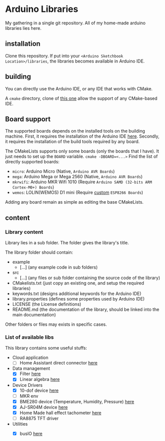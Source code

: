 # Arduino Libraries

My gathering in a single git repository. All of my home-made arduino libraries lies here.

## installation

Clone this repository. 
If put into your `<Arduino Sketchbook Location>/libraries`, the libraries becomes available in Arduino IDE.

## building

You can directly use the Arduino IDE, or any IDE that works with CMake.

A `cmake` directory, clone of [this one](https://github.com/a9183756-gh/Arduino-CMake-Toolchain) allow the support
of any CMake-based IDE.

## Board support

The supported boards depends on the installed tools on the building machine. 
First, it requires the installation of the Arduino IDE [here](https://www.arduino.cc/en/software).
Secondly, it requires the installation of the build tools required by any board.

The CMakeLists supports only some boards (only the boards that I have). 
It just needs to set up the `BOARD` variable. `cmake -DBOARD=<...>` 
Find the list of directly supported boards:
 * `micro`: Arduino Micro (Native, `Arduino AVR Boards`)
 * `mega`: Arduino Mega or Mega 2560 (Native, `Arduino AVR Boards`)
 * `mkrwifi`: Arduino MKR Wifi 1010 (Require `Arduino SAMD (32-bits ARM Cortex-M0+) Boards`)
 * `wemos`: LOLIN(WEMOS) D1 mini (Require [custom](https://arduino.esp8266.com/stable/package_esp8266com_index.json) `ESP8266 Boards`)

Adding any board remain as simple as editing the base CMakeLists.

## content

### Library content

Library lies in a sub folder. The folder gives the library's title.

The library folder should contain:
 * example
    * [...] (any example code in sub folders)
 * src
    * [...] (any files or sub folder containing the source code of the library)
 * CMakelists.txt (just copy an existing one, and setup the required libraries)
 * keywords.txt (designs additional keywords for the Arduino IDE)
 * library.properties (defines some properties used by Arduino IDE)
 * LICENSE (the License definitions)
 * README.md (the documentation of the library, should be linked into the main documentation)

Other folders or files may exists in specific cases.

### List of available libs

This library contains some useful stuffs:

* Cloud application
  * [ ] Home Assistant direct connector [here](Cloud_HomeAssistant/README.md)
* Data management
  * [x] Filter [here](Data_Filters/README.md)
  * [X] Linear algebra [here](Data_LinearAlgebra/README.md)
* Device Drivers
  * [x] 10-dof device [here](Driver_10dof/README.md)
  * [ ] MKR env
  * [X] BME280 device (Temperature, Humidity, Pressure) [here](Driver_BME280/README.md)
  * [x] AJ-SR04M device [here](Driver_AJ-SR04M/README.md)
  * [x] Home Made hall effect tachometer [here](Driver_Tachymeter_hall/README.md)
  * [ ] RA8875 TFT driver
* Utilities 
  * [x] busIO [here](Utilities_BusIO/README.md)

